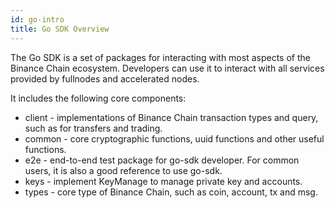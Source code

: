 ```yaml
---
id: go-intro
title: Go SDK Overview
---
```


The Go SDK is a set of packages for interacting with most aspects of the Binance Chain ecosystem. Developers can use it to interact with all services provided by fullnodes and accelerated nodes.

It includes the following core components:

* client - implementations of Binance Chain transaction types and query, such as for transfers and trading.
* common - core cryptographic functions, uuid functions and other useful functions.
* e2e - end-to-end test package for go-sdk developer. For common users, it is also a good reference to use go-sdk.
* keys - implement KeyManage to manage private key and accounts.
* types - core type of Binance Chain, such as coin, account, tx and msg.

